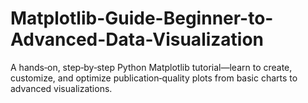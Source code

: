 # Matplotlib-Guide-Beginner-to-Advanced-Data-Visualization
A hands‑on, step‑by‑step Python Matplotlib tutorial—learn to create, customize, and optimize publication‑quality plots from basic charts to advanced visualizations.
